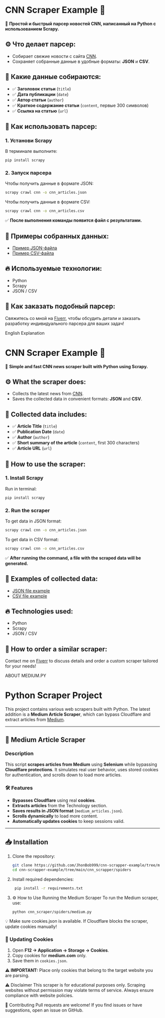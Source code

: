 # CNN Scraper Example 🚀

📌 **Простой и быстрый парсер новостей CNN, написанный на Python с использованием Scrapy.**

## ⚙️ Что делает парсер:

- Собирает свежие новости с сайта [CNN](https://edition.cnn.com/).
- Сохраняет собранные данные в удобные форматы: **JSON** и **CSV**.

## 📂 Какие данные собираются:

- ✅ **Заголовок статьи** (`title`)
- ✅ **Дата публикации** (`date`)
- ✅ **Автор статьи** (`author`)
- ✅ **Краткое содержание статьи** (`content`, первые 300 символов)
- ✅ **Ссылка на статью** (`url`)

## 🚀 Как использовать парсер:

### 1. Установи Scrapy

В терминале выполните:

```bash
pip install scrapy
```

### 2. Запуск парсера

Чтобы получить данные в формате JSON:

```bash
scrapy crawl cnn -o cnn_articles.json
```

Чтобы получить данные в формате CSV:

```bash
scrapy crawl cnn -o cnn_articles.csv
```

✅ **После выполнения команды появится файл с результатами.**

## 📌 Примеры собранных данных:

- [Пример JSON-файла](https://github.com/JhonBob999/cnn-scrapper-example/blob/main/cnn_articlesNEW.json)
- [Пример CSV-файла](https://github.com/JhonBob999/cnn-scrapper-example/blob/main/cnn_articles_colon.csv)

## 🔥 Используемые технологии:

- Python
- Scrapy
- JSON / CSV

## 🤝 Как заказать подобный парсер:

Свяжитесь со мной на [Fiverr](https://www.fiverr.com/s/P2XE99g), чтобы обсудить детали и заказать разработку индивидуального парсера для ваших задач!



English Explanation

# CNN Scraper Example 🚀

📌 **Simple and fast CNN news scraper built with Python using Scrapy.**

## ⚙️ What the scraper does:

- Collects the latest news from [CNN](https://edition.cnn.com/).
- Saves the collected data in convenient formats: **JSON** and **CSV**.

## 📂 Collected data includes:

- ✅ **Article Title** (`title`)
- ✅ **Publication Date** (`date`)
- ✅ **Author** (`author`)
- ✅ **Short summary of the article** (`content`, first 300 characters)
- ✅ **Article URL** (`url`)

## 🚀 How to use the scraper:

### 1. Install Scrapy

Run in terminal:

```bash
pip install scrapy
```

### 2. Run the scraper

To get data in JSON format:

```bash
scrapy crawl cnn -o cnn_articles.json
```

To get data in CSV format:

```bash
scrapy crawl cnn -o cnn_articles.csv
```

✅ **After running the command, a file with the scraped data will be generated.**

## 📌 Examples of collected data:

- [JSON file example](https://github.com/JhonBob999/cnn-scrapper-example/blob/main/cnn_articlesNEW.json)
- [CSV file example](https://github.com/JhonBob999/cnn-scrapper-example/blob/main/cnn_articles_colon.csv)

## 🔥 Technologies used:

- Python
- Scrapy
- JSON / CSV

## 🤝 How to order a similar scraper:

Contact me on [Fiverr](https://www.fiverr.com/s/P2XE99g) to discuss details and order a custom scraper tailored for your needs!


ABOUT MEDIUM.PY 

# Python Scraper Project

This project contains various web scrapers built with Python. The latest addition is a **Medium Article Scraper**, which can bypass Cloudflare and extract articles from [Medium](https://medium.com).

---

## 🚀 **Medium Article Scraper**
### **Description**
This script **scrapes articles from Medium** using **Selenium** while bypassing **Cloudflare protections**. It simulates real user behavior, uses stored cookies for authentication, and scrolls down to load more articles.

### **🛠 Features**
- **Bypasses Cloudflare** using real **cookies**.
- **Extracts articles** from the Technology section.
- **Saves results in JSON format** (`medium_articles.json`).
- **Scrolls dynamically** to load more content.
- **Automatically updates cookies** to keep sessions valid.

---

## 📥 **Installation**
1. Clone the repository:
   ```bash
   git clone https://github.com/JhonBob999/cnn-scrapper-example/tree/main/cnn_scraper/spiders.git
   cd cnn-scrapper-example/tree/main/cnn_scrapper/spiders

2. Install required dependencies:
   ```bash
    pip install -r requirements.txt

3. ⚙️ How to Use
    Running the Medium Scraper
    To run the Medium scraper, use:
    ```bash
    python cnn_scraper/spiders/medium.py

💡 Make sure cookies.json is available. If Cloudflare blocks the scraper, update cookies manually!
### 🔄 Updating Cookies
1. Open **F12 → Application → Storage → Cookies**.
2. Copy cookies for **medium.com** only.
3. Save them in `cookies.json`.

⚠ **IMPORTANT:** Place only cookies that belong to the target website you are parsing.


⚠️ Disclaimer
    This scraper is for educational purposes only. 
    Scraping websites without permission may violate terms of service. 
    Always ensure compliance with website policies.

📌 Contributing
    Pull requests are welcome! 
    If you find issues or have suggestions, open an issue on GitHub.